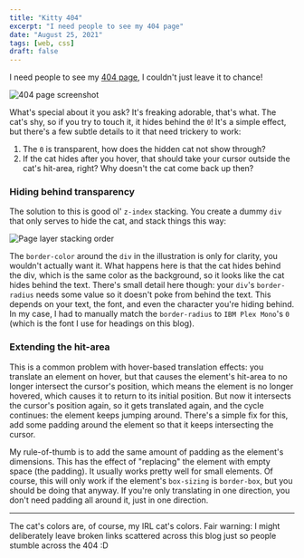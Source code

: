 ```yaml
---
title: "Kitty 404"
excerpt: "I need people to see my 404 page"
date: "August 25, 2021"
tags: [web, css]
draft: false
---
```


I need people to see my [404 page](/404), I couldn't just leave it to chance!

![404 page screenshot](/kitty-404/screenshot.png)

What's special about it you ask? It's freaking adorable, that's what. The cat's shy, so if you try to touch it, it hides behind the `0`! It's a simple effect, but there's a few subtle details to it that need trickery to work:

1. The `0` is transparent, how does the hidden cat not show through?
2. If the cat hides after you hover, that should take your cursor outside the cat's hit-area, right? Why doesn't the cat come back up then?

### Hiding behind transparency

The solution to this is good ol' `z-index` stacking. You create a dummy `div` that only serves to hide the cat, and stack things this way:

![Page layer stacking order](/kitty-404/stacking.svg)

The `border-color` around the `div` in the illustration is only for clarity, you wouldn't actually want it. What happens here is that the cat hides behind the div, which is the same color as the background, so it looks like the cat hides behind the text. There's small detail here though: your `div`'s `border-radius` needs some value so it doesn't poke from behind the text. This depends on your text, the font, and even the character you're hiding behind. In my case, I had to manually match the `border-radius` to `IBM Plex Mono`'s `0` (which is the font I use for headings on this blog).

### Extending the hit-area

This is a common problem with hover-based translation effects: you translate an element on hover, but that causes the element's hit-area to no longer intersect the cursor's position, which means the element is no longer hovered, which causes it to return to its initial position. But now it intersects the cursor's position again, so it gets translated again, and the cycle continues: the element keeps jumping around. There's a simple fix for this, add some padding around the element so that it keeps intersecting the cursor.

My rule-of-thumb is to add the same amount of padding as the element's dimensions. This has the effect of "replacing" the element with empty space (the padding). It usually works pretty well for small elements. Of course, this will only work if the element's `box-sizing` is `border-box`, but you should be doing that anyway. If you're only translating in one direction, you don't need padding all around it, just in one direction.

---

The cat's colors are, of course, my IRL cat's colors. Fair warning: I might deliberately leave broken links scattered across this blog just so people stumble across the 404 :D
